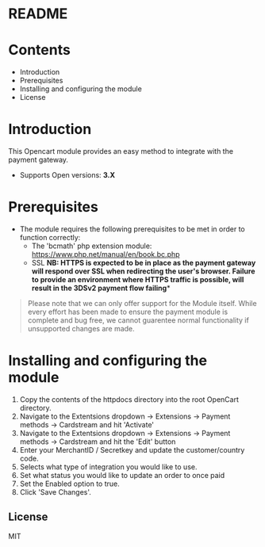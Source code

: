# README

# Contents

- Introduction
- Prerequisites
- Installing and configuring the module
- License

# Introduction

This Opencart module provides an easy method to integrate with the payment gateway.
 - Supports Open versions: **3.X**

# Prerequisites

- The module requires the following prerequisites to be met in order to function correctly:
    - The 'bcmath' php extension module: https://www.php.net/manual/en/book.bc.php
    - SSL **NB: HTTPS is expected to be in place as the payment gateway will respond over SSL when redirecting the user's browser. Failure to provide an environment where HTTPS traffic is possible, will result in the 3DSv2 payment flow failing***

> Please note that we can only offer support for the Module itself. While every effort has been made to ensure the payment module is complete and bug free, we cannot guarentee normal functionality if unsupported changes are made.

# Installing and configuring the module

1. Copy the contents of the httpdocs directory into the root OpenCart directory.
2. Navigate to the Extentsions dropdown -> Extensions -> Payment methods -> Cardstream and hit 'Activate'
3. Navigate to the Extentsions dropdown -> Extensions -> Payment methods -> Cardstream and hit the 'Edit' button
4. Enter your MerchantID / Secretkey and update the customer/country code.
5. Selects what type of integration you would like to use.
6. Set what status you would like to update an order to once paid
7. Set the Enabled option to true.
8. Click 'Save Changes'.

License
----
MIT